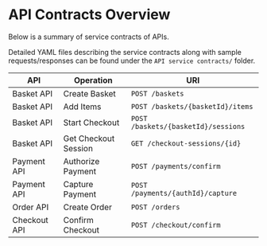 # API Contracts Overview

Below is a summary of service contracts of APIs.  

Detailed YAML files describing the service contracts along with sample requests/responses can be found under the `API service contracts/` folder.

| API          | Operation          | URI                             |
|--------------|--------------------|---------------------------------|
| Basket API   | Create Basket      | `POST /baskets`                 |
| Basket API   | Add Items          | `POST /baskets/{basketId}/items`|
| Basket API   | Start Checkout     | `POST /baskets/{basketId}/sessions` |
| Basket API   | Get Checkout Session | `GET /checkout-sessions/{id}`  |
| Payment API  | Authorize Payment  | `POST /payments/confirm`        |
| Payment API  | Capture Payment    | `POST /payments/{authId}/capture` |
| Order API    | Create Order       | `POST /orders`                  |
| Checkout API | Confirm Checkout   | `POST /checkout/confirm`        |